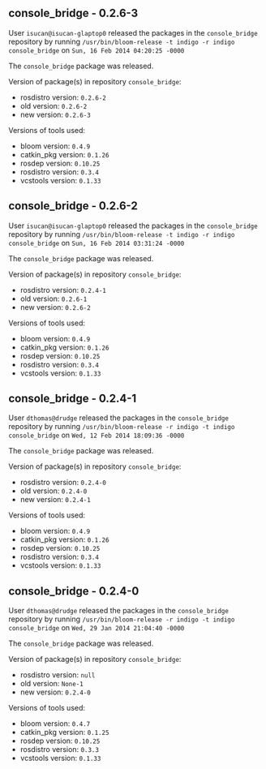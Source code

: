 ## console_bridge - 0.2.6-3

User `isucan@isucan-glaptop0` released the packages in the `console_bridge` repository by running `/usr/bin/bloom-release -t indigo -r indigo console_bridge` on `Sun, 16 Feb 2014 04:20:25 -0000`

The `console_bridge` package was released.

Version of package(s) in repository `console_bridge`:
- rosdistro version: `0.2.6-2`
- old version: `0.2.6-2`
- new version: `0.2.6-3`

Versions of tools used:
- bloom version: `0.4.9`
- catkin_pkg version: `0.1.26`
- rosdep version: `0.10.25`
- rosdistro version: `0.3.4`
- vcstools version: `0.1.33`


## console_bridge - 0.2.6-2

User `isucan@isucan-glaptop0` released the packages in the `console_bridge` repository by running `/usr/bin/bloom-release -t indigo -r indigo console_bridge` on `Sun, 16 Feb 2014 03:31:24 -0000`

The `console_bridge` package was released.

Version of package(s) in repository `console_bridge`:
- rosdistro version: `0.2.4-1`
- old version: `0.2.6-1`
- new version: `0.2.6-2`

Versions of tools used:
- bloom version: `0.4.9`
- catkin_pkg version: `0.1.26`
- rosdep version: `0.10.25`
- rosdistro version: `0.3.4`
- vcstools version: `0.1.33`


## console_bridge - 0.2.4-1

User `dthomas@drudge` released the packages in the `console_bridge` repository by running `/usr/bin/bloom-release -r indigo -t indigo console_bridge` on `Wed, 12 Feb 2014 18:09:36 -0000`

The `console_bridge` package was released.

Version of package(s) in repository `console_bridge`:
- rosdistro version: `0.2.4-0`
- old version: `0.2.4-0`
- new version: `0.2.4-1`

Versions of tools used:
- bloom version: `0.4.9`
- catkin_pkg version: `0.1.26`
- rosdep version: `0.10.25`
- rosdistro version: `0.3.4`
- vcstools version: `0.1.33`


## console_bridge - 0.2.4-0

User `dthomas@drudge` released the packages in the `console_bridge` repository by running `/usr/bin/bloom-release -r indigo -t indigo console_bridge` on `Wed, 29 Jan 2014 21:04:40 -0000`

The `console_bridge` package was released.

Version of package(s) in repository `console_bridge`:
- rosdistro version: `null`
- old version: `None-1`
- new version: `0.2.4-0`

Versions of tools used:
- bloom version: `0.4.7`
- catkin_pkg version: `0.1.25`
- rosdep version: `0.10.25`
- rosdistro version: `0.3.3`
- vcstools version: `0.1.33`



